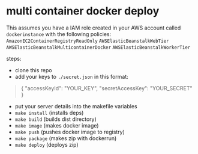 # multi container docker deploy

This assumes you have a IAM role created in your AWS account called `dockerinstance` with the following policies:
`AmazonEC2ContainerRegistryReadOnly` `AWSElasticBeanstalkWebTier` `AWSElasticBeanstalkMulticontainerDocker` `AWSElasticBeanstalkWorkerTier`

steps:

 - clone this repo
 - add your keys to `./secret.json` in this format:
>{
    "accessKeyId": "YOUR_KEY",
    "secretAccessKey": "YOUR_SECRET"
    }

 - put your server details into the makefile variables
 - `make install` (installs deps)
 - `make build` (builds dist directory)
 - `make image` (makes docker image)
 - `make push` (pushes docker image to registry)
 - `make package` (makes zip with dockerrun)
 - `make deploy` (deploys zip)


